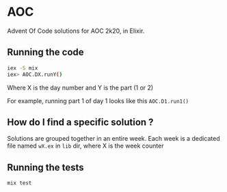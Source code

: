 # AOC

Advent Of Code solutions for AOC 2k20, in Elixir.

## Running the code

```sh
iex -S mix
iex> AOC.DX.runY()
```

Where X is the day number and Y is the part (1 or 2)

For example, running part 1 of day 1 looks like this `AOC.D1.run1()`

## How do I find a specific solution ?

Solutions are grouped together in an entire week. Each week is a dedicated
file named `wX.ex` in `lib` dir, where X is the week counter

## Running the tests

```sh
mix test
```
